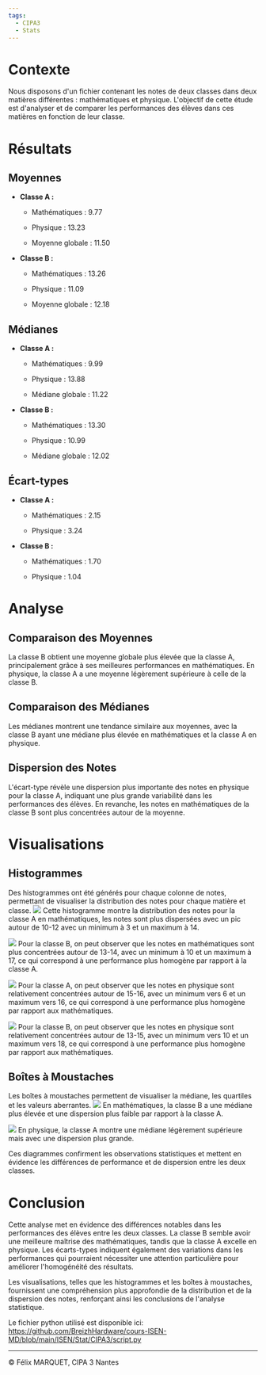```yaml
---
tags:
  - CIPA3
  - Stats
---
```

# Contexte
Nous disposons d'un fichier contenant les notes de deux classes dans deux matières différentes : mathématiques et physique. L'objectif de cette étude est d'analyser et de comparer les performances des élèves dans ces matières en fonction de leur classe.

# Résultats
## Moyennes
- **Classe A :**
    
    - Mathématiques : 9.77
        
    - Physique : 13.23
        
    - Moyenne globale : 11.50
        
- **Classe B :**
    
    - Mathématiques : 13.26
        
    - Physique : 11.09
        
    - Moyenne globale : 12.18
        
## Médianes
- **Classe A :**
    
    - Mathématiques : 9.99
        
    - Physique : 13.88
        
    - Médiane globale : 11.22
        
- **Classe B :**
    
    - Mathématiques : 13.30
        
    - Physique : 10.99
        
    - Médiane globale : 12.02
        

## Écart-types
- **Classe A :**
    
    - Mathématiques : 2.15
        
    - Physique : 3.24
        
- **Classe B :**
    
    - Mathématiques : 1.70
        
    - Physique : 1.04
        

# Analyse
## Comparaison des Moyennes
La classe B obtient une moyenne globale plus élevée que la classe A, principalement grâce à ses meilleures performances en mathématiques. En physique, la classe A a une moyenne légèrement supérieure à celle de la classe B.

## Comparaison des Médianes
Les médianes montrent une tendance similaire aux moyennes, avec la classe B ayant une médiane plus élevée en mathématiques et la classe A en physique.

## Dispersion des Notes
L'écart-type révèle une dispersion plus importante des notes en physique pour la classe A, indiquant une plus grande variabilité dans les performances des élèves. En revanche, les notes en mathématiques de la classe B sont plus concentrées autour de la moyenne.

# Visualisations
## Histogrammes
Des histogrammes ont été générés pour chaque colonne de notes, permettant de visualiser la distribution des notes pour chaque matière et classe.
![](histo%20maths%20classe%20A.png)
Cette histogramme montre la distribution des notes pour la classe A en mathématiques, les notes sont plus dispersées avec un pic autour de 10-12 avec un minimum à 3 et un maximum à 14.

![](histo%20maths%20classe%20B.png)
Pour la classe B, on peut observer que les notes en mathématiques sont plus concentrées autour de 13-14, avec un minimum à 10 et un maximum à 17, ce qui correspond à une performance plus homogène par rapport à la classe A.

![](histo%20phys%20classe%20A.png)
Pour la classe A, on peut observer que les notes en physique sont relativement concentrées autour de 15-16, avec un minimum vers 6 et un maximum vers 16, ce qui correspond à une performance plus homogène par rapport aux mathématiques.

![](histo%20phys%20classe%20B.png)
Pour la classe B, on peut observer que les notes en physique sont relativement concentrées autour de 13-15, avec un minimum vers 10 et un maximum vers 18, ce qui correspond à une performance plus homogène par rapport aux mathématiques.

## Boîtes à Moustaches
Les boîtes à moustaches permettent de visualiser la médiane, les quartiles et les valeurs aberrantes.
![](Moustache%20maths.png)
En mathématiques, la classe B a une médiane plus élevée et une dispersion plus faible par rapport à la classe A.

![](Moustache%20phys.png)
 En physique, la classe A montre une médiane légèrement supérieure mais avec une dispersion plus grande.

Ces diagrammes confirment les observations statistiques et mettent en évidence les différences de performance et de dispersion entre les deux classes.

# Conclusion
Cette analyse met en évidence des différences notables dans les performances des élèves entre les deux classes. La classe B semble avoir une meilleure maîtrise des mathématiques, tandis que la classe A excelle en physique. Les écarts-types indiquent également des variations dans les performances qui pourraient nécessiter une attention particulière pour améliorer l'homogénéité des résultats.

Les visualisations, telles que les histogrammes et les boîtes à moustaches, fournissent une compréhension plus approfondie de la distribution et de la dispersion des notes, renforçant ainsi les conclusions de l'analyse statistique.

Le fichier python utilisé est disponible ici: https://github.com/BreizhHardware/cours-ISEN-MD/blob/main/ISEN/Stat/CIPA3/script.py

---
&copy; Félix MARQUET, CIPA 3 Nantes
